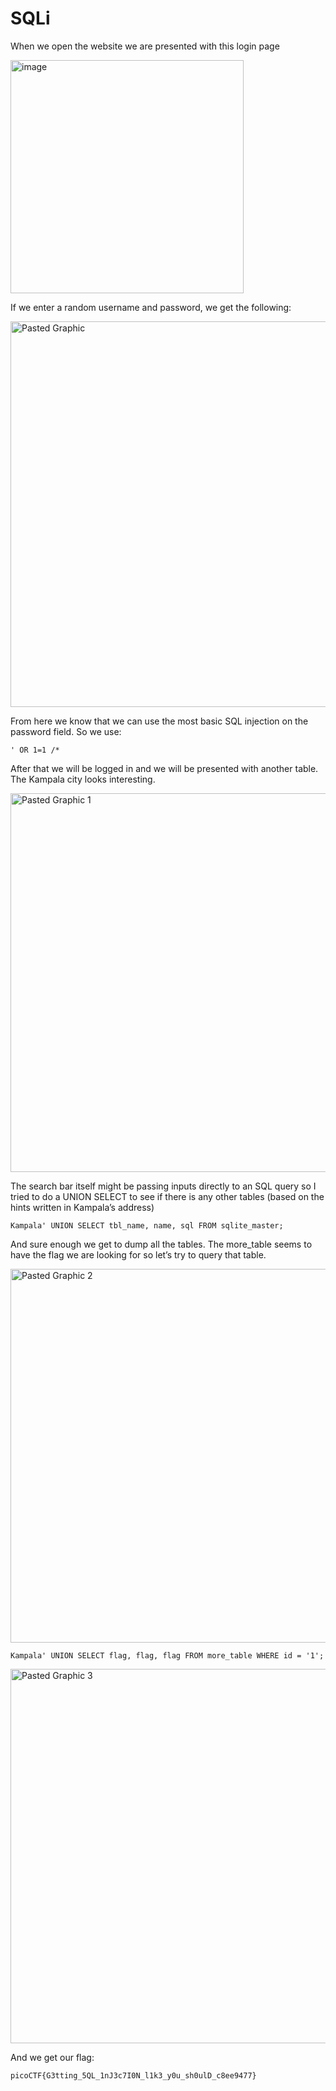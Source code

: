 # SQLi
When we open the website we are presented with this login page

<img width="373" alt="image" src="https://github.com/sesiliafenina/CTFs/assets/44059409/0862e239-6ee9-4d65-a671-6353f56a0247">

If we enter a random username and password, we get the following:

<img width="617" alt="Pasted Graphic" src="https://github.com/sesiliafenina/CTFs/assets/44059409/0924ab13-1f24-4d9b-88fb-e93bcc890c80">

From here we know that we can use the most basic SQL injection on the password field. So we use:
```
' OR 1=1 /*
```

After that we will be logged in and we will be presented with another table. The Kampala city looks interesting.

<img width="606" alt="Pasted Graphic 1" src="https://github.com/sesiliafenina/CTFs/assets/44059409/437f0030-f276-4423-a041-233f0b078da4">

The search bar itself might be passing inputs directly to an SQL query so I tried to do a UNION SELECT to see if there is any other tables (based on the hints written in Kampala’s address)
```
Kampala' UNION SELECT tbl_name, name, sql FROM sqlite_master;
```

And sure enough we get to dump all the tables. The more_table seems to have the flag we are looking for so let’s try to query that table.

<img width="598" alt="Pasted Graphic 2" src="https://github.com/sesiliafenina/CTFs/assets/44059409/c28bef50-df73-4531-bcb2-4fffd94c956e">

```
Kampala' UNION SELECT flag, flag, flag FROM more_table WHERE id = '1';
```

<img width="599" alt="Pasted Graphic 3" src="https://github.com/sesiliafenina/CTFs/assets/44059409/15949922-6b7f-453e-9078-779b4de8525e">


And we get our flag:
```
picoCTF{G3tting_5QL_1nJ3c7I0N_l1k3_y0u_sh0ulD_c8ee9477}
```
